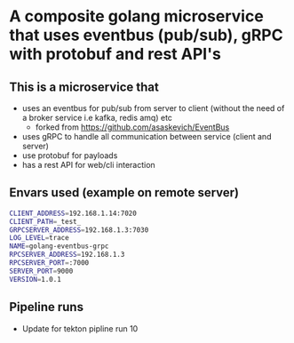 # A composite golang microservice that uses eventbus (pub/sub), gRPC with protobuf and rest API's

## This is a microservice that 
- uses an eventbus for pub/sub from server to client (without the need of a broker service i.e kafka, redis amq) etc
  - forked from https://github.com/asaskevich/EventBus
- uses gRPC to handle all communication between service (client and server)
- use protobuf for payloads
- has a rest API for web/cli interaction

## Envars used (example on remote server)
```bash
CLIENT_ADDRESS=192.168.1.14:7020
CLIENT_PATH=_test_
GRPCSERVER_ADDRESS=192.168.1.3:7030
LOG_LEVEL=trace
NAME=golang-eventbus-grpc
RPCSERVER_ADDRESS=192.168.1.3
RPCSERVER_PORT=:7000
SERVER_PORT=9000
VERSION=1.0.1
```

## Pipeline runs
- Update for tekton pipline run 10

